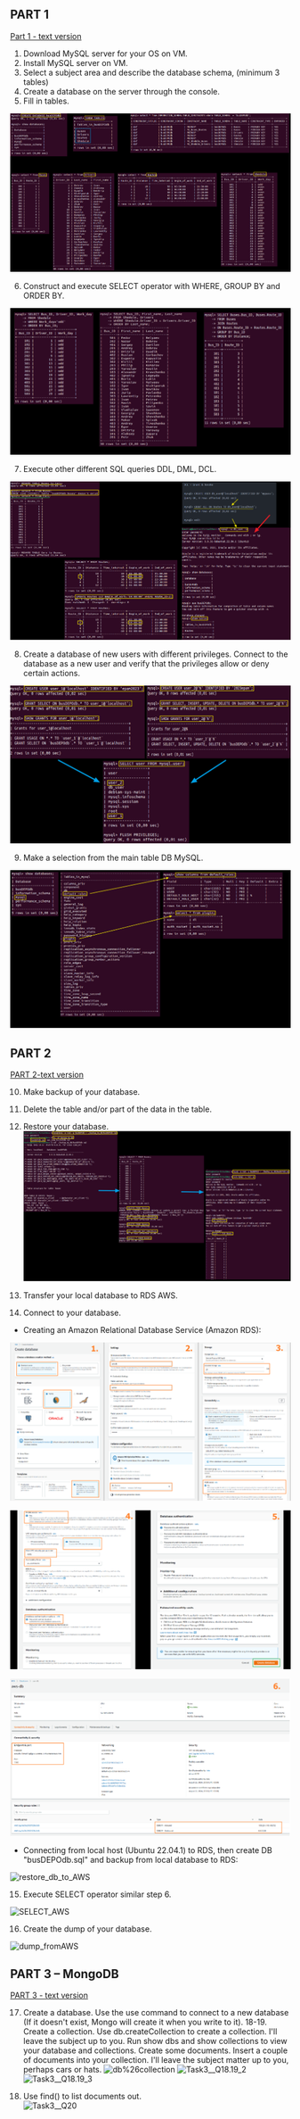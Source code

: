 ## PART 1
[Part 1 - text version](https://github.com/Gahoo82/EPAM-Home_Tasks/blob/main/Database%20%D0%90dministration/Part%201.txt)
1. Download MySQL server for your OS on VM. 
2. Install MySQL server on VM. 
3. Select a subject area and describe the database schema, (minimum 3 tables) 
4. Create a database on the server through the console. 
5. Fill in tables.

![1-5_points](https://github.com/Gahoo82/EPAM-Home_Tasks/blob/main/Database%20%D0%90dministration/Part%201_Screenshots/1-5_points.png)

6. Construct and execute SELECT operator with WHERE, GROUP BY and ORDER BY.

![6_point](https://github.com/Gahoo82/EPAM-Home_Tasks/blob/main/Database%20%D0%90dministration/Part%201_Screenshots/6_point.png)

7. Execute other different SQL queries DDL, DML, DCL. 

![7_point](https://github.com/Gahoo82/EPAM-Home_Tasks/blob/main/Database%20%D0%90dministration/Part%201_Screenshots/7_point.png)

8. Create a database of new users with different privileges. Connect to the database as a new user and verify that the privileges allow or deny certain actions. 

![8_point](https://github.com/Gahoo82/EPAM-Home_Tasks/blob/main/Database%20%D0%90dministration/Part%201_Screenshots/8_point.png)

9. Make a selection from the main table DB MySQL.

![9_point](https://github.com/Gahoo82/EPAM-Home_Tasks/blob/main/Database%20%D0%90dministration/Part%201_Screenshots/9_point.png)


## PART 2 
[PART 2-text version]()

10. Make backup of your database.
11. Delete the table and/or part of the data in the table.
12. Restore your database.
![10-12_points](https://github.com/Gahoo82/EPAM-Home_Tasks/blob/main/Database%20%D0%90dministration/Part%202_Screenshots/10-12_points.png)

13. Transfer your local database to RDS AWS.
14. Connect to your database.
* Creating an Amazon Relational Database Service (Amazon RDS): 

![AWS_create_1_2_3](https://github.com/Gahoo82/EPAM-Home_Tasks/blob/main/Database%20%D0%90dministration/Part%202_Screenshots/AWS_create_1_2_3.png)

![AWS_create_4_5](https://github.com/Gahoo82/EPAM-Home_Tasks/blob/main/Database%20%D0%90dministration/Part%202_Screenshots/AWS_create_4_5.png)

![AWS_create_6](https://github.com/Gahoo82/EPAM-Home_Tasks/blob/main/Database%20%D0%90dministration/Part%202_Screenshots/AWS_create_6.png)


* Connecting from local host (Ubuntu 22.04.1) to RDS, then create DB "busDEPOdb.sql" and backup from local database to RDS:

![restore_db_to_AWS](https://github.com/Gahoo82/EPAM-Home_Tasks/blob/main/Database%20%D0%90dministration/Part%202_Screenshots/restore_db_to_AWS.png)

15. Execute SELECT operator similar step 6. 

![SELECT_AWS](https://github.com/Gahoo82/EPAM-Home_Tasks/blob/main/Database%20%D0%90dministration/Part%202_Screenshots/SELECT_AWS.png)

16. Create the dump of your database. 
 
![dump_fromAWS](https://github.com/Gahoo82/EPAM-Home_Tasks/blob/main/Database%20%D0%90dministration/Part%202_Screenshots/dump_fromAWS.png)


## PART 3 – MongoDB 
[PART 3 - text version](https://github.com/Gahoo82/EPAM-Home_Tasks/blob/main/Database%20%D0%90dministration/Part%203.txt)

17. Create a database. Use the use command to connect to a new database (If it doesn't exist, Mongo will create it when you write to it). 
18-19. Create a collection. Use db.createCollection to create a collection. I'll leave the subject up to you. Run show dbs and show collections to view your database and collections. 
Create some documents. Insert a couple of documents into your collection. I'll leave the subject matter up to you, perhaps cars or hats. 
![db%26collection](https://github.com/Gahoo82/EPAM-Home_Tasks/blob/main/Database%20%D0%90dministration/Part%203_Screenshots/db%26collection.png)
![Task3__Q18.19_2]()
![Task3__Q18.19_3]()

20. Use find() to list documents out. \
![Task3__Q20]()

